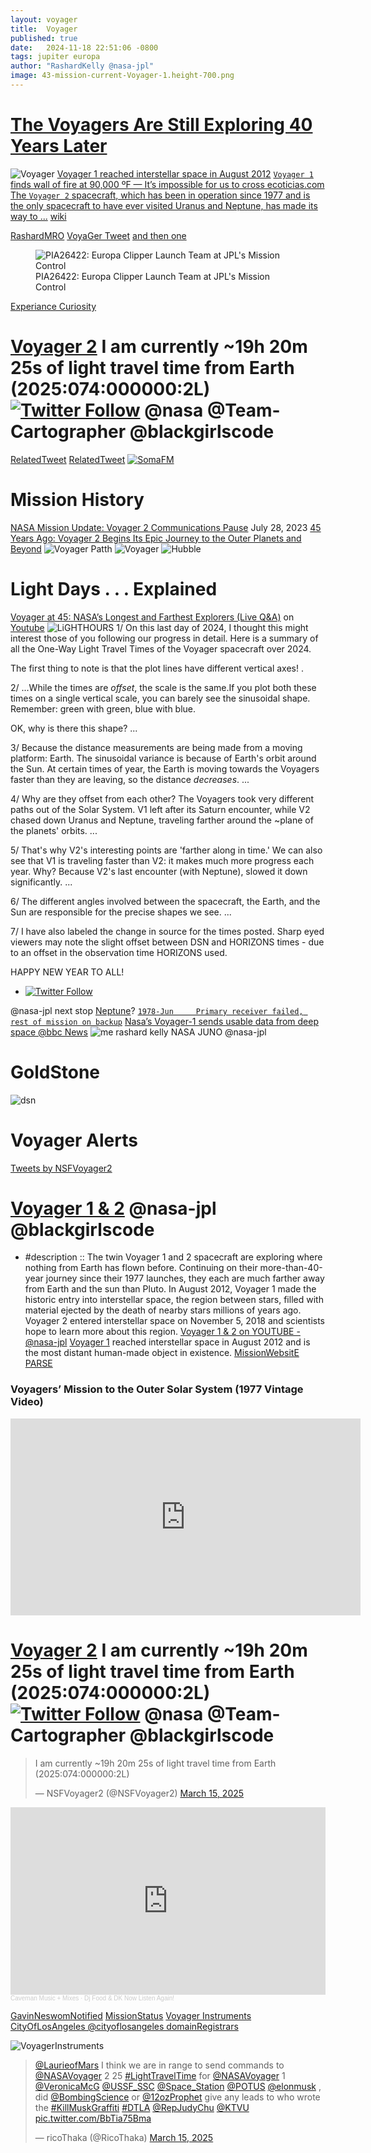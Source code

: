 ```yaml
---
layout: voyager
title:  Voyager
published: true
date:   2024-11-18 22:51:06 -0800
tags: jupiter europa
author: "RashardKelly @nasa-jpl"
image: 43-mission-current-Voyager-1.height-700.png
---
```

# [The Voyagers Are Still Exploring 40 Years Later](https://www.jpl.nasa.gov/edu/resources/teachable-moment/the-voyagers-are-still-exploring-40-years-later/)
<object width="560" height="315" data="https://www.youtube.com/embed/C1UBg4TPqX4?si=kDBwle_xhexZDAt2" title="YouTube video player" frameborder="0" allow="accelerometer; autoplay; clipboard-write; encrypted-media; gyroscope; picture-in-picture; web-share" referrerpolicy="strict-origin-when-cross-origin" allowfullscreen></object>

![Voyager](https://d2pn8kiwq2w21t.cloudfront.net/images/43-mission-current-Voyager-1.height-700.png)
[Voyager 1 reached interstellar space in August 2012](https://www.jpl.nasa.gov/missions/voyager-1/) 
[`Voyager 1` finds wall of fire at 90,000 ºF — It’s impossible for us to cross ecoticias.com](https://www.ecoticias.com/en/voyager-1-finds-wall-of-fire-at-90000f/16450/) [The `Voyager 2` spacecraft, which has been in operation since 1977 and is the only spacecraft to have ever visited Uranus and Neptune, has made its way to ...](https://www.jpl.nasa.gov/missions/voyager-2/) [wiki](https://en.wikipedia.org/wiki/Voyager_program) 

[RashardMRO](https://pbs.twimg.com/media/GmCmrYVa8AAexOj?format=jpg&name=large)
[VoyaGer Tweet](https://x.com/RicoThaka/status/1900702155235094674) [and then one](https://x.com/RicoThaka/status/1900965690133340289)

<figure class="floatleft">
  <img
    src="https://photojournal.jpl.nasa.gov/jpegMod/PIA26422_modest.jpg"
    alt="PIA26422: Europa Clipper Launch Team at JPL's Mission Control" />
  <figcaption>PIA26422: Europa Clipper Launch Team at JPL's Mission Control</figcaption>
</figure>

[Experiance Curiosity](https://eyes.nasa.gov/curiosity/)

# [Voyager 2](https://x.com/NSFVoyager2/status/1900698508132540773) I am currently ~19h 20m 25s of light travel time from Earth (2025:074:000000:2L) [![Twitter Follow](https://img.shields.io/badge/Social-@JPMajor__-blue?style=social&logo=X)](https://twitter.com/@JPMajor) @nasa @Team-Cartographer @blackgirlscode

[RelatedTweet](https://x.com/RicoThaka/status/1900702155235094674) [RelatedTweet](https://x.com/RicoThaka/status/1900702513336393845)
[![SomaFM](https://somafm.com/img3/missioncontrol-400.png)](https://somafm.com/missioncontrol/)
# Mission History
[NASA Mission Update: Voyager 2 Communications Pause](https://www.jpl.nasa.gov/news/nasa-mission-update-voyager-2-communications-pause/) July 28, 2023 [45 Years Ago: Voyager 2 Begins Its Epic Journey to the Outer Planets and Beyond](https://www.jpl.nasa.gov/news/45-years-ago-voyager-2-begins-its-epic-journey-to-the-outer-planets-and-beyond/)
![Voyager Patth](https://d2pn8kiwq2w21t.cloudfront.net/original_images/e1-Voyager_Tops_Trajectories.jpg)
![Voyager](https://d2pn8kiwq2w21t.cloudfront.net/original_images/e3-Schematic-Trajectories.jpg)
![Hubble](https://pbs.twimg.com/media/GmCmPWtbIAA5ZGD?format=jpg&name=large)
# Light Days . . . Explained
[Voyager at 45: NASA’s Longest and Farthest Explorers (Live Q&A)](https://youtu.be/ZbiJDvFNmP0?t=755) 
on [Youtube](https://www.youtube.com/watch?v=ZbiJDvFNmP0&ab_channel=NASAJetPropulsionLaboratory)
![LiGHTHOURS](https://pbs.twimg.com/media/GgJJKOMXMAAcH3k?format=jpg&name=4096x4096)
1/ On this last day of 2024, I thought this might interest those of you following our progress in detail. Here is a summary of all the One-Way Light Travel Times of the Voyager spacecraft over 2024.

The first thing to note is that the plot lines have different vertical axes! .

2/ ...While the times are _offset_, the scale is the same.If you plot both these times on a single vertical scale, you can barely see the sinusoidal shape. Remember: green with green, blue with blue.

OK, why is there this shape? ...

3/ Because the distance measurements are being made from a moving platform: Earth. The sinusoidal variance is because of Earth's orbit around the Sun. At certain times of year, the Earth is moving towards the Voyagers faster than they are leaving, so the distance _decreases_. ...

4/ Why are they offset from each other? The Voyagers took very different paths out of the Solar System. V1 left after its Saturn encounter, while V2 chased down Uranus and Neptune, traveling farther around the ~plane of the planets' orbits. ...

5/ That's why V2's interesting points are 'farther along in time.' We can also see that V1 is traveling faster than V2: it makes much more progress each year. Why? Because V2's last encounter (with Neptune), slowed it down significantly. ...

6/ The different angles involved between the spacecraft, the Earth, and the Sun are responsible for the precise shapes we see. ...

7/ I have also labeled the change in source for the times posted. Sharp eyed viewers may note the slight offset between DSN and HORIZONS times - due to an offset in the observation time HORIZONS used.

HAPPY NEW YEAR TO ALL!
- [![Twitter Follow](https://img.shields.io/badge/Social-@NSFVoyager2__-blue?style=social&logo=X)](https://twitter.com/@NSFVoyager2)

@nasa-jpl next stop [Neptune](https://x.com/elonmusk/status/1901655942954963102)? [`1978-Jun     Primary receiver failed, rest of mission on backup`](https://x.com/RicoThaka/status/1901386444025024920)
[Nasa’s Voyager-1 sends usable data from deep space  @bbc News](https://www.youtube.com/watch?v=hE2Mnd9Qgjs&ab_channel=BBCNews)
![me rashard kelly NASA JUNO @nasa-jpl](https://pbs.twimg.com/media/GmMGBSjaMAEMlKk?format=jpg&name=large)

# GoldStone
![dsn](https://pbs.twimg.com/media/GaB3tLOb0AA76iM?format=jpg&name=large)

<object class="scroller" data="https://eyes.nasa.gov/apps/dsn-now/dsn.html" type="text/html"></object>

# Voyager Alerts 
<a class="twitter-timeline" href="https://twitter.com/NSFVoyager2?ref_src=twsrc%5Etfw">Tweets by NSFVoyager2</a> <script async src="https://platform.twitter.com/widgets.js" charset="utf-8"></script>



# [Voyager 1 & 2](https://youtube.com/playlist?list=PLTiv_XWHnOZq5bv1w9Db2uNJVFiVCkWW5&si=2KJEhIbYERDaVHpe) @nasa-jpl @blackgirlscode  
- #description :: The twin Voyager 1 and 2 spacecraft are exploring where nothing from Earth has flown before. Continuing on their more-than-40-year journey since their 1977 launches, they each are much farther away from Earth and the sun than Pluto. In August 2012, Voyager 1 made the historic entry into interstellar space, the region between stars, filled with material ejected by the death of nearby stars millions of years ago. Voyager 2 entered interstellar space on November 5, 2018 and scientists hope to learn more about this region. [Voyager 1 & 2 on YOUTUBE - @nasa-jpl](https://youtube.com/playlist?list=PLTiv_XWHnOZq5bv1w9Db2uNJVFiVCkWW5&si=aa0U-S7YhGA2olij) [Voyager 1](https://www.jpl.nasa.gov/missions/voyager-1/) reached interstellar space in August 2012 and is the most distant human-made object in existence. [MissionWebsitE](https://science.nasa.gov/mission/voyager/) [PARSE](https://x.com/RicoThaka/status/1901702469522174261)

### Voyagers’ Mission to the Outer Solar System (1977 Vintage Video)

<iframe width="560" height="315" src="https://www.youtube.com/embed/uJpJ79AxrzI?si=DN5n85N1kFrlUWl5" title="YouTube video player" frameborder="0" allow="accelerometer; autoplay; clipboard-write; encrypted-media; gyroscope; picture-in-picture; web-share" referrerpolicy="strict-origin-when-cross-origin" allowfullscreen></iframe>

# [Voyager 2](https://x.com/NSFVoyager2/status/1900698508132540773) I am currently ~19h 20m 25s of light travel time from Earth (2025:074:000000:2L) [![Twitter Follow](https://img.shields.io/badge/Social-@JPMajor__-blue?style=social&logo=X)](https://twitter.com/@JPMajor) @nasa @Team-Cartographer @blackgirlscode



<blockquote class="twitter-tweet"><p lang="en" dir="ltr">I am currently ~19h 20m 25s of light travel time from Earth (2025:074:000000:2L)</p>&mdash; NSFVoyager2 (@NSFVoyager2) <a href="https://twitter.com/NSFVoyager2/status/1900698508132540773?ref_src=twsrc%5Etfw">March 15, 2025</a></blockquote> <script async src="https://platform.twitter.com/widgets.js" charset="utf-8"></script>


<iframe width="100%" height="300" scrolling="no" frameborder="no" allow="autoplay" src="https://w.soundcloud.com/player/?url=https%3A//api.soundcloud.com/tracks/225414596&color=%23ff5500&auto_play=false&hide_related=false&show_comments=true&show_user=true&show_reposts=false&show_teaser=true&visual=true"></iframe><div style="font-size: 10px; color: #cccccc;line-break: anywhere;word-break: normal;overflow: hidden;white-space: nowrap;text-overflow: ellipsis; font-family: Interstate,Lucida Grande,Lucida Sans Unicode,Lucida Sans,Garuda,Verdana,Tahoma,sans-serif;font-weight: 100;"><a href="https://soundcloud.com/caveman89" title="Caveman Music + Mixes" target="_blank" style="color: #cccccc; text-decoration: none;">Caveman Music + Mixes</a> · <a href="https://soundcloud.com/caveman89/dj-food-dk-now-listen-again" title="Dj Food &amp; DK Now Listen Again!" target="_blank" style="color: #cccccc; text-decoration: none;">Dj Food &amp; DK Now Listen Again!</a></div>


[GavinNeswomNotified](https://x.com/RicoThaka/status/1900989839916625937) [MissionStatus](https://science.nasa.gov/mission/voyager/where-are-voyager-1-and-voyager-2-now/)
[Voyager Instruments](https://x.com/NASAVoyager/status/1897734411766186036)
[CityOfLosAngeles @cityoflosangeles domainRegistrars](https://x.com/RicoThaka/status/1899219796174176276)

![VoyagerInstruments](https://pbs.twimg.com/media/GlYbWuMaQAEAlmh?format=png&name=900x900)

<blockquote class="twitter-tweet"><p lang="en" dir="ltr"><a href="https://twitter.com/LaurieofMars?ref_src=twsrc%5Etfw">@LaurieofMars</a> I think we are in range to send commands to <a href="https://twitter.com/NASAVoyager?ref_src=twsrc%5Etfw">@NASAVoyager</a> 2 25 <a href="https://twitter.com/hashtag/LightTravelTime?src=hash&amp;ref_src=twsrc%5Etfw">#LightTravelTime</a> for <a href="https://twitter.com/NASAVoyager?ref_src=twsrc%5Etfw">@NASAVoyager</a> 1 <a href="https://twitter.com/VeronicaMcG?ref_src=twsrc%5Etfw">@VeronicaMcG</a> <a href="https://twitter.com/USSF_SSC?ref_src=twsrc%5Etfw">@USSF_SSC</a> <a href="https://twitter.com/Space_Station?ref_src=twsrc%5Etfw">@Space_Station</a> <a href="https://twitter.com/POTUS?ref_src=twsrc%5Etfw">@POTUS</a> <a href="https://twitter.com/elonmusk?ref_src=twsrc%5Etfw">@elonmusk</a> , did <a href="https://twitter.com/BombingScience?ref_src=twsrc%5Etfw">@BombingScience</a> or <a href="https://twitter.com/12ozProphet?ref_src=twsrc%5Etfw">@12ozProphet</a> give any leads to who wrote the <a href="https://twitter.com/hashtag/KillMuskGraffiti?src=hash&amp;ref_src=twsrc%5Etfw">#KillMuskGraffiti</a> <a href="https://twitter.com/hashtag/DTLA?src=hash&amp;ref_src=twsrc%5Etfw">#DTLA</a> <a href="https://twitter.com/RepJudyChu?ref_src=twsrc%5Etfw">@RepJudyChu</a> <a href="https://twitter.com/KTVU?ref_src=twsrc%5Etfw">@KTVU</a> <a href="https://t.co/BbTia75Bma">pic.twitter.com/BbTia75Bma</a></p>&mdash; ricoThaka (@RicoThaka) <a href="https://twitter.com/RicoThaka/status/1900970579387437322?ref_src=twsrc%5Etfw">March 15, 2025</a></blockquote> <script async src="https://platform.twitter.com/widgets.js" charset="utf-8"></script>
